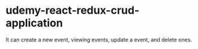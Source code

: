 # udemy-react-redux-crud-application
It can create a new event, viewing events, update a event, and delete ones.  
